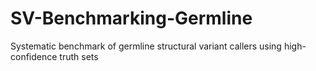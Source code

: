 # SV-Benchmarking-Germline
Systematic benchmark of germline structural variant callers using high-confidence truth sets
